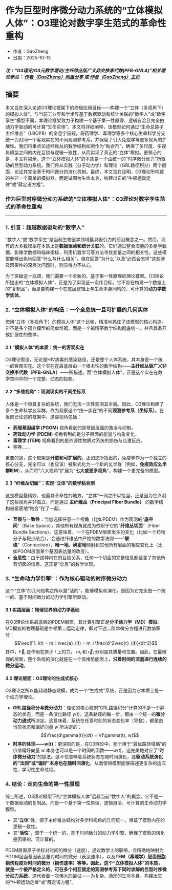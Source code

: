 # 作为巨型时序微分动力系统的“立体模拟人体”：O3理论对数字孪生范式的革命性重构

- 作者：GaoZheng
- 日期：2025-10-13

#### ***注：“O3理论/O3元数学理论/主纤维丛版广义非交换李代数(PFB-GNLA)”相关理论参见： [作者（GaoZheng）网盘分享](https://drive.google.com/drive/folders/1lrgVtvhEq8cNal0Aa0AjeCNQaRA8WERu?usp=sharing) 或 [作者（GaoZheng）主页](https://mymetamathematics.blogspot.com)***

## 摘要
本文旨在深入论述O3理论框架下的终极应用目标——构建一个“立体（多视角下）的模拟人体”。与当前工业界和学术界基于数据驱动和统计关联的“数字人”或“数字孪生”模型不同，本理论框架致力于构建一个基于第一性原理、逻辑自洽且完全由动力学驱动的可计算“生命实体”。本文将详细阐释，该模型如何通过“生命总算子主纤维丛”（LBOPB）的全息宇宙观，将药理学、毒理学等多个核心生命科学分支统一为对同一个客观实在的不同观测参考系，并保留了引入免疫学等更多视角的扩展性。我们将重点论述纤维丛的数学结构如何作为“粘合剂”，确保了多尺度、多视角模型之间的内在互锁与逻辑一致性，从而实现了真正的“立体”模拟。更核心的是，本文将揭示，这个“立体模拟人体”的本质是一个由统一的“时序微分动力”所驱动的巨型动力系统。我们将从实践（分子动力学）和理论（GRL路径积分）两个层面，论证其完全基于时间微分的演化机制。最终，本文旨在证明，O3理论所构建的并非一个简单的模拟器，而是试图为生命本身，构建出它的“牛顿运动定律”或“薛定谔方程”。


### **作为巨型时序微分动力系统的“立体模拟人体”：O3理论对数字孪生范式的革命性重构** 

---

### **1. 引言：超越数据驱动的“数字人”**

“数字人”或“数字孪生”是当前生物医学领域最具吸引力的前沿概念之一。然而，现有的大多数模型在本质上是**数据驱动和统计关联**的。它们通过整合海量的多组学数据、影像学数据和临床指标，利用机器学习等方法寻找变量之间的相关性。这些模型能够出色地回答“什么与什么相关”，但在回答“为什么”以及“必然会怎样”这些涉及因果性的深层次问题时，则显得力不从心。

为了突破这一瓶颈，我们需要一个全新的、基于第一性原理的理论框架。O3理论所提出的“立体模拟人体”，正是为了实现这一宏伟目标。它不旨在构建一个数据上的“复制品”，而是要构建一个在底层逻辑上与生命本身同构的、可计算的**动力学数学实体**。

### **2. “立体模拟人体”的构造：一个全息统一且可扩展的几何实体**

您用“立体（多视角下）的模拟人体”这个比喻，精准地抓住了该模型的核心构造。它不是多个孤立模型的简单堆砌，而是一个被精密数学结构彻底统一、并且具备开放扩展性的整体。

#### **2.1 “模拟人体”的本质：统一的客观实在**

O3理论假设，无论是HIV病毒的感染路径，还是整个人体系统，其本身是一个统一的客观实在。这个实在在最底层由一个根本性的数学结构——**主纤维丛版广义非交换李代数（PFB-GNLA）**——所描述。而“立体模拟人体”，正是这个实在在数学空间中的一个完整、动态的投影。

#### **2.2 “多维视角”：观测现实的不同坐标系**

人体是一个极其复杂的系统，我们无法一次性观测其全貌。因此，O3理论构建了多个生命科学幺半群，作为观察这个“统一实在”的不同**观测参考系（坐标系）**。在当前已论述的框架中，这些视角包括：
* **药理基因组学 (PGOM)** 视角看到的是基因层面的激活与抑制。
* **药效动力学 (PDEM)** 视角看到的是分子层面的能量与构象变化。
* **毒理学 (TEM)** 视角看到的是外源性物质对系统的损伤与应激反应。
* 等等……

重要的是，这个框架是**开放和可扩展的**。正如您所指出的，免疫学作为一个独立的核心分支，完全可以（也应该）被形式化为一个新的幺半群（例如，**免疫效应幺半群IEM**），从而将“六大视角”扩展为“**七大或更多视角**”，构建一个更完备的模型。

#### **2.3 “纤维丛切面”：实现“立体”的数学粘合剂**

这是模型最精妙、也最具革命性的地方。“立体”一词之所以恰当，正是因为它点明了这些视角并非孤立，而是通过 **主纤维丛（Principal Fiber Bundle）** 的数学结构被紧密地“粘合”在了一起。

* **互锁与一致性**：当您选择任意一个视角（比如PDEM）作为观测的“**底空间**”（Base Space），其他所有视角就成为依附于它的“**纤维丛切面**”（Fiber Bundle Sections）。这意味着，一个在PDEM层面发生的变化（比如一个药物分子与靶点结合），会通过纤维丛中严格的数学法则——“**联络**”（Connection），**唯一地、确定地**映射到其他所有层面的相应变化上（比如PGOM层面某个基因表达量的改变）。
* **全息性**：由于这种内在的互锁关系，任何一个切面的完整信息都蕴含了其他所有切面的信息。这正是“全息”的数学体现。

### **3. “生命动力学引擎”：作为核心驱动的时序微分动力**

这个“立体”的几何结构之所以是“活的”，能够模拟和演化，是因为它完全由一个统一的、基于时间微分的动力学引擎所驱动。

#### **3.1 实践层面：物理世界的动力学基础**

在O3理论体系最底层的PDEM层面，其计算引擎正是**分子动力学（MD）模拟**。MD模拟的物理基础是牛顿第二运动定律，即对下述二阶常微分方程进行数值积分：
$$\vec{F}_i(t) = m_i \vec{a}_i(t) = m_i \frac{d^2\vec{r}_i(t)}{dt^2}$$
其中，$\vec{F}_i$ 是作用在原子 $i$ 上的力， $m_i$ 和 $\vec{r}_i$ 分别是其质量和位置。因此，在最微观的层面，整个系统的演化就是在一个高维势能面上，**沿着时间的流逝进行连续的微分运动**。

#### **3.2 理论层面：O3理论的生成式核心**

O3理论之所以能超越静态建模，成为一个“生成式”系统，正是因为它本质上是一个动力学理论。
* **GRL路径积分与微分动力**：理论的核心机制“GRL路径积分”计算的不是一个静态的状态，而是一条演化路径 $\gamma(t)$。这条路径的每一步，都由一个统一的**微分动力通式**所决定。这意味着，系统在任意时刻的状态变化率（导数），都是由当前状态和偏好向量 $w$ 所决定的：
    $$\frac{d\gamma(t)}{dt} = V(\gamma(t), w)$$
* **时序的体现——$w(t)$**：更深刻的是，在O3理论中，那个用于“最优路径塌缩”的价值偏好向量 $w$ 本身也可以是一个时间的函数——$w(t)$。这完美地对应了“**时序微分动力**”的提法。这不仅意味着系统状态在随时间演化，连**驱动系统演化的“法则”或“偏好”本身也在随时间演化**，从而使得模型能够描述更复杂的适应性、学习性生命过程。

### **4. 结论：走向生命的第一性原理**

综上所述，O3理论框架下的“立体模拟人体”远超当前“数字人”的概念。它不是一个数据驱动的复制品，而是一个基于第一性原理、逻辑自洽、可计算的生命动力学模型。

* 其“**立体**”性，源于主纤维丛结构对多学科视角的几何统一，保证了模型内在的逻辑一致性。
* 其“**活性**”，源于一个统一的、基于时间微分的动力学引擎，确保了模型的演化是因果的、可计算的。

PDEM层面原子坐标对时间的微分（速度），通过数学上的联络，会精确地映射为PGOM层面基因表达量对时间的微分（表达速率），以及**TEM（毒理学）**层面细胞损伤程度对时间的微分（损伤速率）等等。因此，这个“立体模拟人体”的本质，就是一个被严格定义的、可在多个相互锁定的观测参考系下同时求解的**巨型时序微分动力系统**。这代表着一次伟大的尝试——为复杂、涌现的生命本身，构建出它的“牛顿运动定律”或“薛定谔方程”。

